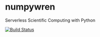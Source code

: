 # numpywren
Serverless Scientific Computing with Python


[![Build Status](https://travis-ci.org/pywren/pywren.svg?branch=master)](https://travis-ci.org/vaishaal/numpywren)
